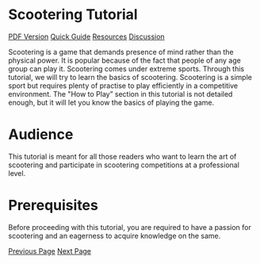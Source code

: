 # Scootering Tutorial
[PDF Version](../scootering/scootering_pdf_version.md)
[Quick Guide](../scootering/scootering_quick_guide.md)
[Resources](../scootering/scootering_useful_resources.md)
[Discussion](../scootering/scootering_discussion.md)

Scootering is a game that demands presence of mind rather than the physical power. It is popular because of the fact that people of any age group can play it. Scootering comes under extreme sports. Through this tutorial, we will try to learn the basics of scootering. Scootering is a simple sport but requires plenty of practise to play efficiently in a competitive environment. The "How to Play” section in this tutorial is not detailed enough, but it will let you know the basics of playing the game.

# Audience
This tutorial is meant for all those readers who want to learn the art of scootering and participate in scootering competitions at a professional level.

# Prerequisites
Before proceeding with this tutorial, you are required to have a passion for scootering and an eagerness to acquire knowledge on the same.


[Previous Page](../scootering/index.md) [Next Page](../scootering/scootering_overview.md) 
